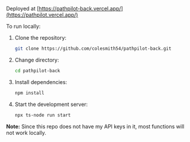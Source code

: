 Deployed at [https://pathpilot-back.vercel.app/](https://pathpilot.vercel.app/)

To run locally:
1. Clone the repository:
   ```bash
   git clone https://github.com/colesmith54/pathpilot-back.git
   ```
2. Change directory:
   ```bash
   cd pathpilot-back
   ```
3. Install dependencies:
   ```bash
   npm install
   ```
4. Start the development server:
   ```bash
   npx ts-node run start
   ```
**Note:** Since this repo does not have my API keys in it, most functions will not work locally.
